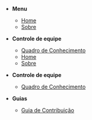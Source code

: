 - **Menu**

  - [Home](pages/home)
  - [Sobre](pages/about)
  
- **Controle de equipe**

  - [Quadro de Conhecimento](pages/team_control/knowledge_table)
  - [Home](pages/home.md)
  - [Sobre](pages/about.md)


- **Controle de equipe**

  - [Quadro de Conhecimento](pages/controle_de_equipe/quadro_de_conhecimento.md)

- **Guias**
  - [Guia de Contribuição](pages/contributing/contributing.md)
